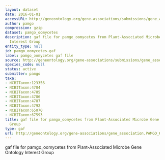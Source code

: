 ```yaml
---
layout: dataset
date: 2016-01-01
accessURL: http://geneontology.org/gene-associations/submissions/gene_association.PAMGO_Oomycetes.gz
author: pamgo
compression: gzip
dataset: pamgo_oomycetes
description: gaf file for pamgo_oomycetes from Plant-Associated Microbe Gene Ontology
  Interest Group
entity_type: null
id: pamgo_oomycetes.gaf
label: pamgo_oomycetes gaf file
source: http://geneontology.org/gene-associations/submissions/gene_association.PAMGO_Oomycetes.gz
species_code: null
status: active
submitter: pamgo
taxa:
- NCBITaxon:123356
- NCBITaxon:4784
- NCBITaxon:4785
- NCBITaxon:4786
- NCBITaxon:4787
- NCBITaxon:4792
- NCBITaxon:65070
- NCBITaxon:67593
title: gaf file for pamgo_oomycetes from Plant-Associated Microbe Gene Ontology Interest
  Group
type: gaf
url: http://geneontology.org/gene-associations/gene_association.PAMGO_Oomycetes.gz
---
```


gaf file for pamgo_oomycetes from Plant-Associated Microbe Gene Ontology Interest Group